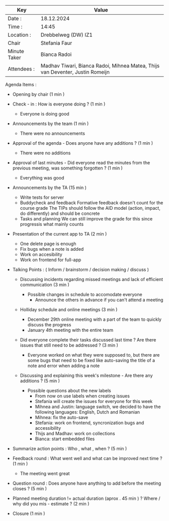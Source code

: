 | Key | Value |
| --- | --- |
| Date : | 18.12.2024 |
| Time : | 14:45 |
| Location : | Drebbelweg (DW) IZ1 |
| Chair | Stefania Faur |
| Minute Taker | Bianca Radoi |
| Attendees : | Madhav Tiwari, Bianca Radoi, Mihnea Matea, Thijs van Deventer, Justin Romeijn |

Agenda Items :
- Opening by chair (1 min )
- Check - in : How is everyone doing ? (1 min )
    - Everyone is doing good

- Announcements by the team (1 min )
    - There were no announcements
    
- Approval of the agenda - Does anyone have any additions ? (1 min )
    - There were no additions

- Approval of last minutes - Did everyone read the minutes from the previous meeting, was something forgotten ? (1 min )
    - Everything was good

- Announcements by the TA (15 min )
    
    - Write tests for server
    - Buddycheck and feedback
        Formative feedback doesn't count for the course grade
        The TIPs should follow the AID model (action, impact, do differently) and should be concrete
    - Tasks and planning
        We can still improve the grade for this since progressis what mainly counts

- Presentation of the current app to TA (2 min )
    - One delete page is enough
    - Fix bugs when a note is added
    - Work on accesibility
    - Work on frontend for full-app

- Talking Points : ( Inform / brainstorm / decision making / discuss )
    - Discussing incidents regarding missed meetings and lack of efficient communication (3 min )
        - Possible changes in schedule to accomodate everyone
            - Announce the others in advance if you can't attend a meeting

    - Holliday schedule and online meetings (3 min ) 
        - December 29th online meeting with a part of the team to quickly discuss the progress
        - January 4th meeting with the entire team

    - Did everyone complete their tasks discussed last time ? Are there issues that still need to be addressed ? (3 min )
        - Everyone worked on what they were supposed to, but there are some bugs that need to be fixed like auto-saving the title of a note and error when adding a note

    - Discussing and explaining this week's milestone - Are there any additions ? (5 min )
        - Possible questions about the new labels
            - From now on use labels when creating issues
            - Stefania will create the issues for everyone for this week
            - Mihnea and Justin: language switch, we decided to have the following languages: English, Dutch and Romanian
            - Mihnea: fix the auto-save
            - Stefania: work on frontend, syncronization bugs and accessibility
            - Thijs and Madhav: work on collections
            - Bianca: start embedded files

- Summarize action points : Who , what , when ? (5 min )

- Feedback round : What went well and what can be improved next time ? (1 min )
    - The meeting went great 

- Question round : Does anyone have anything to add before the meeting closes ? (5 min )

- Planned meeting duration != actual duration (aprox . 45 min ) ? Where / why did you mis - estimate ? (2 min ) 

- Closure (1 min )
